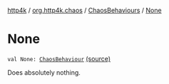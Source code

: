 [http4k](../../index.md) / [org.http4k.chaos](../index.md) / [ChaosBehaviours](index.md) / [None](./-none.md)

# None

`val None: `[`ChaosBehaviour`](../-chaos-behaviour.md) [(source)](https://github.com/http4k/http4k/blob/master/http4k-testing-chaos/src/main/kotlin/org/http4k/chaos/ChaosBehaviours.kt#L117)

Does absolutely nothing.

